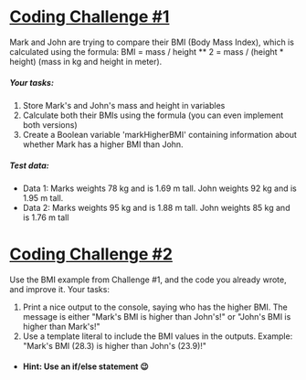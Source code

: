 # [Coding Challenge #1](0.BMI.js)
Mark and John are trying to compare their BMI (Body Mass Index), which is
calculated using the formula:
BMI = mass / height ** 2 = mass / (height * height) (mass in kg
and height in meter).
##### Your tasks:
1. Store Mark's and John's mass and height in variables
2. Calculate both their BMIs using the formula (you can even implement both
versions)
3. Create a Boolean variable 'markHigherBMI' containing information about
whether Mark has a higher BMI than John.
##### Test data:
- Data 1: Marks weights 78 kg and is 1.69 m tall. John weights 92 kg and is 1.95
m tall.
- Data 2: Marks weights 95 kg and is 1.88 m tall. John weights 85 kg and is 1.76
m tall
# [Coding Challenge #2]()
Use the BMI example from Challenge #1, and the code you already wrote, and
improve it.
Your tasks:
1. Print a nice output to the console, saying who has the higher BMI. The message
is either "Mark's BMI is higher than John's!" or "John's BMI is higher than Mark's!"
2. Use a template literal to include the BMI values in the outputs. Example: "Mark's
BMI (28.3) is higher than John's (23.9)!"
- #### Hint: Use an if/else statement 😉